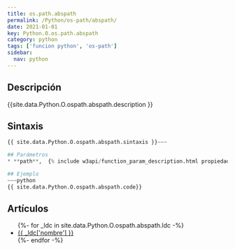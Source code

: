 ```yaml
---
title: os.path.abspath
permalink: /Python/os-path/abspath/
date: 2021-01-01
key: Python.O.os.path.abspath
category: python
tags: ['funcion python', 'os-path']
sidebar: 
  nav: python
---
```


## Descripción
{{site.data.Python.O.ospath.abspath.description }}

## Sintaxis
~~~python
{{ site.data.Python.O.ospath.abspath.sintaxis }}~~~

## Parámetros
* **path**,  {% include w3api/function_param_description.html propiedad=site.data.Python.O.os.path.abspath valor="path" %}

## Ejemplo
~~~python
{{ site.data.Python.O.ospath.abspath.code}}
~~~

## Artículos
<ul>
{%- for _ldc in site.data.Python.O.ospath.abspath.ldc -%}
   <li>
       <a href="{{_ldc['url'] }}">{{ _ldc['nombre'] }}</a>
   </li>
{%- endfor -%}
</ul>
